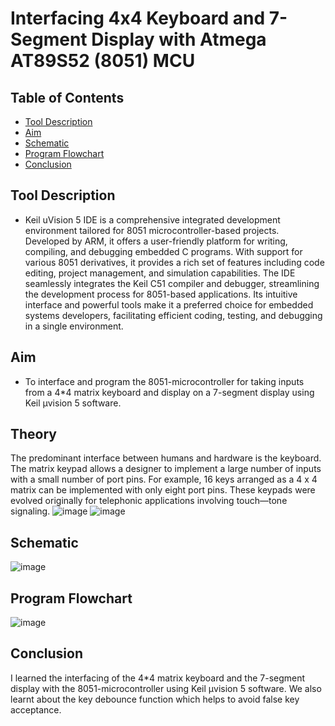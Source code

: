 Interfacing 4x4 Keyboard and 7-Segment Display with Atmega AT89S52 (8051) MCU <a name="TOP"></a>
===================

## Table of Contents
* [Tool Description](#Tool-Description)
* [Aim](#Aim)
* [Schematic](#Schematic)
* [Program Flowchart](#Program-Flowchart)
* [Conclusion](#Conclusion)

## Tool Description
* Keil uVision 5 IDE is a comprehensive integrated development environment tailored for 8051 microcontroller-based projects. Developed by ARM, it offers a user-friendly platform for writing, compiling, and debugging embedded C programs. With support for various 8051 derivatives, it provides a rich set of features including code editing, project management, and simulation capabilities. The IDE seamlessly integrates the Keil C51 compiler and debugger, streamlining the development process for 8051-based applications. Its intuitive interface and powerful tools make it a preferred choice for embedded systems developers, facilitating efficient coding, testing, and debugging in a single environment.

## Aim
* To interface and program the 8051-microcontroller for taking inputs from a 4*4 matrix keyboard and display on a 7-segment display using Keil μvision 5 software.

## Theory
The predominant interface between humans and hardware is the keyboard. The matrix keypad allows a designer to implement a large number of inputs with a small number of port pins. For example, 16 keys arranged as a 4 x 4 matrix can be implemented with only eight port pins. These keypads were evolved originally for telephonic applications involving touch—tone signaling.
![image](https://github.com/Nirvan007/8051_MCU/assets/127144315/634c18d1-6283-43aa-98f1-826cff11889c)
![image](https://github.com/Nirvan007/8051_MCU/assets/127144315/37c249a8-1c1d-4f3a-8267-e68966ed7034)

## Schematic
![image](https://github.com/Nirvan007/8051_MCU/assets/127144315/4b93648b-556f-42a8-8722-4b61e1f75d4e)

## Program Flowchart
![image](https://github.com/Nirvan007/8051_MCU/assets/127144315/d8bd778d-c6f7-45a8-a35b-cd0088ad7a4b)

## Conclusion
I learned the interfacing of the 4*4 matrix keyboard and the 7-segment display with the 8051-microcontroller using Keil μvision 5 software. We also learnt about the key debounce function which helps to avoid false key acceptance.
